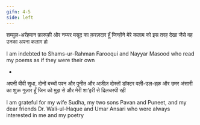 ```yaml
---
gifn: 4-5
side: left
---
```


शम्सुल-अर्रहमान फ़ारूक़ी और नय्यर मसूद का क़रज़दार हूँ 
जिन्होंने मेरे कलाम को इस तरह देखा जैसे 
वह उनका अपना कलाम हो 

I am indebted to Shams-ur-Rahman Farooqui 
and Nayyar Masood who read my poems as if 
they were their own  

*  

अपनी बीवी सुधा, दोनों बच्चों पवन और पुनीत 
और अज़ीज़ दोस्तों डॉक्टर वली-उल-हक़ और उमर अंसारी 
का शुक्र गुज़ार हूँ जिन को मुझ से और मेरी शा’इरी से 
दिलचस्पी रही

I am grateful for my wife Sudha, 
my two sons Pavan and Puneet, and 
my dear friends Dr. Wali-ul-Haque 
and Umar Ansari who were always 
interested in me and my poetry